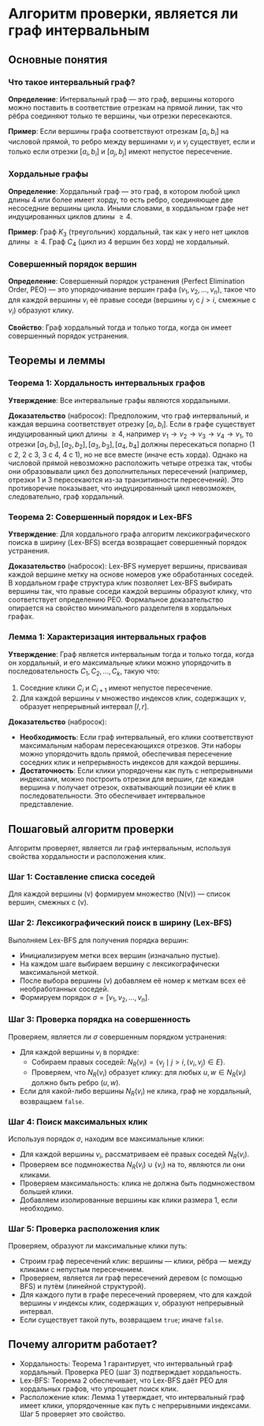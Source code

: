 # Алгоритм проверки, является ли граф интервальным

## Основные понятия

### Что такое интервальный граф?

**Определение**: Интервальный граф — это граф, вершины которого можно поставить в соответствие отрезкам на прямой линии, так что рёбра соединяют только те вершины, чьи отрезки пересекаются.

**Пример**: Если вершины графа соответствуют отрезкам $[a_i, b_i]$ на числовой прямой, то ребро между вершинами $v_i$ и $v_j$ существует, если и только если отрезки $[a_i, b_i]$ и $[a_j, b_j]$ имеют непустое пересечение.

### Хордальные графы

**Определение**: Хордальный граф — это граф, в котором любой цикл длины 4 или более имеет хорду, то есть ребро, соединяющее две несоседние вершины цикла. Иными словами, в хордальном графе нет индуцированных циклов длины $\geq 4$.

**Пример**: Граф $K_3$ (треугольник) хордальный, так как у него нет циклов длины $\geq 4$. Граф $C_4$ (цикл из 4 вершин без хорд) не хордальный.

### Совершенный порядок вершин

**Определение**: Совершенный порядок устранения (Perfect Elimination Order, PEO) — это упорядочивание вершин графа $(v_1, v_2, \ldots, v_n)$, такое что для каждой вершины $v_i$ её правые соседи (вершины $v_j$ с $j > i$, смежные с $v_i$) образуют клику.

**Свойство**: Граф хордальный тогда и только тогда, когда он имеет совершенный порядок устранения.

## Теоремы и леммы

### Теорема 1: Хордальность интервальных графов
**Утверждение**: Все интервальные графы являются хордальными.

**Доказательство** (набросок): Предположим, что граф интервальный, и каждая вершина соответствует отрезку $[a_i, b_i]$. Если в графе существует индуцированный цикл длины $\geq 4$, например $v_1 \to v_2 \to v_3 \to v_4 \to v_1$, то отрезки $[a_1, b_1], [a_2, b_2], [a_3, b_3], [a_4, b_4]$ должны пересекаться попарно (1 с 2, 2 с 3, 3 с 4, 4 с 1), но не все вместе (иначе есть хорда). Однако на числовой прямой невозможно расположить четыре отрезка так, чтобы они образовывали цикл без дополнительных пересечений (например, отрезки 1 и 3 пересекаются из-за транзитивности пересечений). Это противоречие показывает, что индуцированный цикл невозможен, следовательно, граф хордальный.

### Теорема 2: Совершенный порядок и Lex-BFS
**Утверждение**: Для хордального графа алгоритм лексикографического поиска в ширину (Lex-BFS) всегда возвращает совершенный порядок устранения.

**Доказательство** (набросок): Lex-BFS нумерует вершины, присваивая каждой вершине метку на основе номеров уже обработанных соседей. В хордальном графе структура клик позволяет Lex-BFS выбирать вершины так, что правые соседи каждой вершины образуют клику, что соответствует определению PEO. Формальное доказательство опирается на свойство минимального разделителя в хордальных графах.

### Лемма 1: Характеризация интервальных графов
**Утверждение**: Граф является интервальным тогда и только тогда, когда он хордальный, и его максимальные клики можно упорядочить в последовательность $C_1, C_2, \ldots, C_k$, такую что:
1. Соседние клики $C_i$ и $C_{i+1}$ имеют непустое пересечение.
2. Для каждой вершины $v$ множество индексов клик, содержащих $v$, образует непрерывный интервал $[l, r]$.

**Доказательство** (набросок):
- **Необходимость**: Если граф интервальный, его клики соответствуют максимальным наборам пересекающихся отрезков. Эти наборы можно упорядочить вдоль прямой, обеспечивая пересечение соседних клик и непрерывность индексов для каждой вершины.
- **Достаточность**: Если клики упорядочены как путь с непрерывными индексами, можно построить отрезки для вершин, где каждая вершина $v$ получает отрезок, охватывающий позиции её клик в последовательности. Это обеспечивает интервальное представление.

## Пошаговый алгоритм проверки

Алгоритм проверяет, является ли граф интервальным, используя свойства хордальности и расположения клик.

### Шаг 1: Составление списка соседей
Для каждой вершины \(v\) формируем множество \(N(v)\) — список вершин, смежных с \(v\).

### Шаг 2: Лексикографический поиск в ширину (Lex-BFS)
Выполняем Lex-BFS для получения порядка вершин:
- Инициализируем метки всех вершин (изначально пустые).
- На каждом шаге выбираем вершину с лексикографически максимальной меткой.
- После выбора вершины \(v\) добавляем её номер к меткам всех её необработанных соседей.
- Формируем порядок $\sigma = [v_1, v_2, \ldots, v_n]$.

### Шаг 3: Проверка порядка на совершенность
Проверяем, является ли $\sigma$ совершенным порядком устранения:
- Для каждой вершины $v_i$ в порядке:
    - Собираем правых соседей: $N_R(v_i) = \{ v_j \mid j > i, (v_i, v_j) \in E \}$.
    - Проверяем, что $N_R(v_i)$ образует клику: для любых $u, w \in N_R(v_i)$ должно быть ребро $(u, w)$.
- Если для какой-либо вершины $N_R(v_i)$ не клика, граф не хордальный, возвращаем `false`.

### Шаг 4: Поиск максимальных клик
Используя порядок $\sigma$, находим все максимальные клики:
- Для каждой вершины $v_i$, рассматриваем её правых соседей $N_R(v_i)$.
- Проверяем все подмножества $N_R(v_i) \cup \{v_i\}$ на то, являются ли они кликами.
- Проверяем максимальность: клика не должна быть подмножеством большей клики.
- Добавляем изолированные вершины как клики размера 1, если необходимо.

### Шаг 5: Проверка расположения клик
Проверяем, образуют ли максимальные клики путь:
- Строим граф пересечений клик: вершины — клики, рёбра — между кликами с непустым пересечением.
- Проверяем, является ли граф пересечений деревом (с помощью BFS) и путём (линейной структурой).
- Для каждого пути в графе пересечений проверяем, что для каждой вершины $v$ индексы клик, содержащих $v$, образуют непрерывный интервал.
- Если существует такой путь, возвращаем `true`; иначе `false`.

## Почему алгоритм работает?
- Хордальность: Теорема 1 гарантирует, что интервальный граф хордальный. Проверка PEO (шаг 3) подтверждает хордальность.
- Lex-BFS: Теорема 2 обеспечивает, что Lex-BFS даёт PEO для хордальных графов, что упрощает поиск клик.
- Расположение клик: Лемма 1 утверждает, что интервальный граф имеет клики, упорядоченные как путь с непрерывными индексами. Шаг 5 проверяет это свойство.